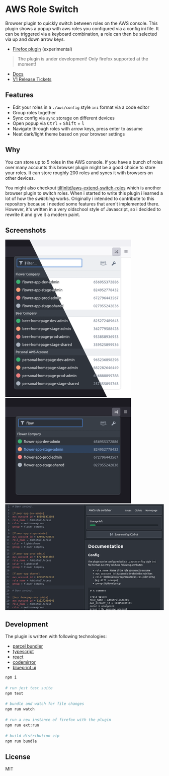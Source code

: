 # AWS Role Switch

Browser plugin to quickly switch between roles on the AWS console. This plugin shows a popup with aws roles you configured via a config ini file. It can be triggered via a keyboard combination, a role can then be selected via up and down arrow keys.  

* [Firefox plugin](https://addons.mozilla.org/addon/aws-role-switch/) (experimental)

> The plugin is under development! Only firefox supported at the moment!

* [Docs](./docs)
* [V1 Release Tickets](https://github.com/janstuemmel/aws-role-switch/projects/1)


## Features  
  * Edit your roles in a `./aws/config` style `ini` format via a code editor
  * Group roles together
  * Sync config via `sync` storage on different devices
  * Open popup via <kbd>Ctrl</kbd> + <kbd>Shift</kbd> + <kbd>l</kbd>
  * Navigate through roles with arrow keys, press enter to assume
  * Neat dark/light theme based on your browser settings

## Why 

You can store up to 5 roles in the AWS console. If you have a bunch of roles over many accounts this browser plugin might be a good choice to store your roles. It can store roughly 200 roles and syncs it with browsers on other devices. 

You might also checkout [tilfinltd/aws-extend-switch-roles](https://github.com/tilfinltd/aws-extend-switch-roles) which is another browser plugin to switch roles. When i started to write this plugin i learned a lot of how the *switching* works. Originally i intended to contribute to this repository because i needed some features that aren't implemented there. However, it's written in a very oldschool style of Javascript, so i decided to rewrite it and give it a modern paint. 

## Screenshots

![](./docs/popup-dark-light.png)
<br />
![](./docs/popup-search.png)
<br />
![](./docs/options.png)

## Development

The plugin is written with following technologies:

* [parcel bundler](https://parceljs.org/docs/)
* [typescript](https://www.typescriptlang.org/)
* [react](https://reactjs.org/) 
* [codemirror](https://codemirror.net/)
* [blueprint ui](https://blueprintjs.com/docs/)


```sh
npm i

# run jest test suite
npm test

# bundle and watch for file changes
npm run watch

# run a new instance of firefox with the plugin 
npm run ext:run 

# build distribution zip
npm run bundle 
```

## License

MIT